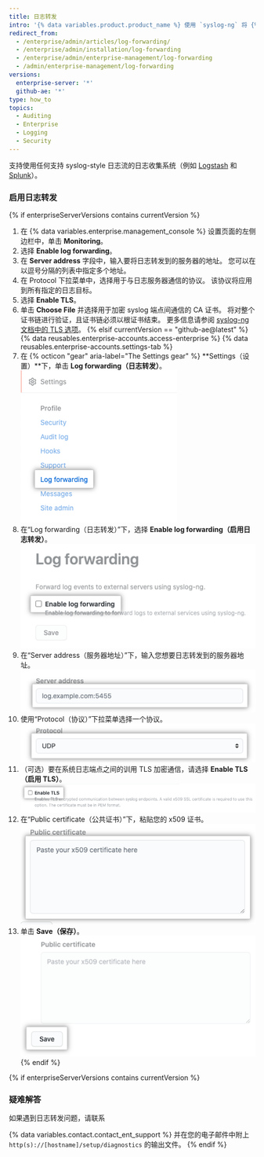 ```yaml
---
title: 日志转发
intro: '{% data variables.product.product_name %} 使用 `syslog-ng` 将 {% if enterpriseServerVersions contains currentVersion %}系统{% elsif currentVersion == "github-ae@latest" %}Git{% endif %} 和应用程序日志转发到您指定的服务器。'
redirect_from:
  - /enterprise/admin/articles/log-forwarding/
  - /enterprise/admin/installation/log-forwarding
  - /enterprise/admin/enterprise-management/log-forwarding
  - /admin/enterprise-management/log-forwarding
versions:
  enterprise-server: '*'
  github-ae: '*'
type: how_to
topics:
  - Auditing
  - Enterprise
  - Logging
  - Security
---
```


支持使用任何支持 syslog-style 日志流的日志收集系统（例如 [Logstash](http://logstash.net/) 和 [Splunk](http://docs.splunk.com/Documentation/Splunk/latest/Data/Monitornetworkports)）。

### 启用日志转发

{% if enterpriseServerVersions contains currentVersion %}
1. 在 {% data variables.enterprise.management_console %} 设置页面的左侧边栏中，单击 **Monitoring**。
1. 选择 **Enable log forwarding**。
1. 在 **Server address** 字段中，输入要将日志转发到的服务器的地址。 您可以在以逗号分隔的列表中指定多个地址。
1. 在 Protocol 下拉菜单中，选择用于与日志服务器通信的协议。 该协议将应用到所有指定的日志目标。
1. 选择 **Enable TLS**。
1. 单击 **Choose File** 并选择用于加密 syslog 端点间通信的 CA 证书。 将对整个证书链进行验证，且证书链必须以根证书结束。 更多信息请参阅 [syslog-ng 文档中的 TLS 选项](https://support.oneidentity.com/technical-documents/syslog-ng-open-source-edition/3.16/administration-guide/56#TOPIC-956599)。
{% elsif currentVersion == "github-ae@latest" %}
{% data reusables.enterprise-accounts.access-enterprise %}
{% data reusables.enterprise-accounts.settings-tab %}
1. 在 {% octicon "gear" aria-label="The Settings gear" %} **Settings（设置）**下，单击 **Log forwarding（日志转发）**。 ![日志转发选项卡](/assets/images/enterprise/business-accounts/log-forwarding-tab.png)
1. 在“Log forwarding（日志转发）”下，选择 **Enable log forwarding（启用日志转发）**。 ![启用日志转发的复选框](/assets/images/enterprise/business-accounts/enable-log-forwarding-checkbox.png)
1. 在“Server address（服务器地址）”下，输入您想要日志转发到的服务器地址。 ![服务器地址字段](/assets/images/enterprise/business-accounts/server-address-field.png)
1. 使用“Protocol（协议）”下拉菜单选择一个协议。 ![协议下拉菜单](/assets/images/enterprise/business-accounts/protocol-drop-down-menu.png)
1. （可选）要在系统日志端点之间的训用 TLS 加密通信，请选择 **Enable TLS（启用 TLS）**。 ![启用 TLS 的复选框](/assets/images/enterprise/business-accounts/enable-tls-checkbox.png)
1. 在“Public certificate（公共证书）”下，粘贴您的 x509 证书。 ![公共证书文本框](/assets/images/enterprise/business-accounts/public-certificate-text-box.png)
1. 单击 **Save（保存）**。 ![用于日志转发的 Save（保存）按钮](/assets/images/enterprise/business-accounts/save-button-log-forwarding.png)
{% endif %}

{% if enterpriseServerVersions contains currentVersion %}
### 疑难解答
如果遇到日志转发问题，请联系

{% data variables.contact.contact_ent_support %} 并在您的电子邮件中附上 `http(s)://[hostname]/setup/diagnostics` 的输出文件。
{% endif %}
